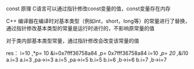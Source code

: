 const 原理
C语言可以通过指针修改const变量的值，const变量存在内存

C++ 编译器在编译时对基本类型（例如int，short，long等）的常量进行了替换，通过指针修改基本类型的常量是运行时进行的，不影响原常量的值

对于类内部基本类型常量，通过指针修改会改变该常量的值


res：
i=10 ,*p= 10
&i=0x7fff36758a84 ,p= 0x7fff36758a84
i=10 ,*p= 20 ,*&i10
a.i=3
a.i=3 ,pa->i=3
a.i=5 ,pa->i=5
b.i=5
b.i=6 ,b->i=6
b.i=7 ,b->i=7

